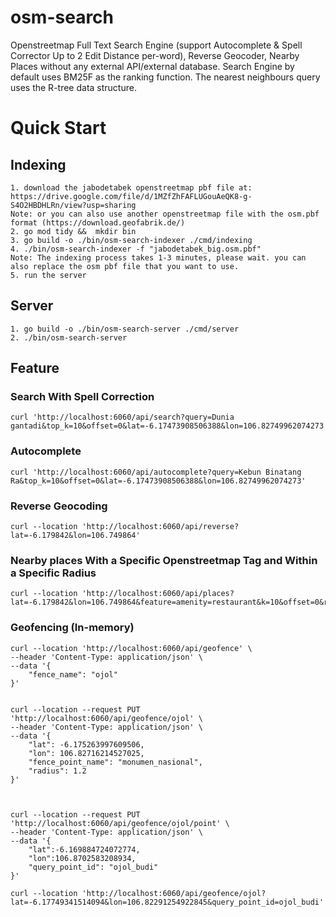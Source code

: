 # osm-search

Openstreetmap Full Text Search Engine (support Autocomplete & Spell Corrector Up to 2 Edit Distance per-word), Reverse Geocoder, Nearby Places without any external API/external database. Search Engine by default uses BM25F as the ranking function. The nearest neighbours query uses the R-tree data structure.

# Quick Start

## Indexing

```
1. download the jabodetabek openstreetmap pbf file at: https://drive.google.com/file/d/1MZfZhFAFLUGouAeQK8-g-S4O2HBDHLRn/view?usp=sharing
Note: or you can also use another openstreetmap file with the osm.pbf format (https://download.geofabrik.de/)
2. go mod tidy &&  mkdir bin
3. go build -o ./bin/osm-search-indexer ./cmd/indexing
4. ./bin/osm-search-indexer -f "jabodetabek_big.osm.pbf"
Note: The indexing process takes 1-3 minutes, please wait. you can also replace the osm pbf file that you want to use.
5. run the server
```

## Server

```
1. go build -o ./bin/osm-search-server ./cmd/server
2. ./bin/osm-search-server
```

## Feature

### Search With Spell Correction

```
curl 'http://localhost:6060/api/search?query=Dunia gantadi&top_k=10&offset=0&lat=-6.17473908506388&lon=106.82749962074273'
```

### Autocomplete

```
curl 'http://localhost:6060/api/autocomplete?query=Kebun Binatang Ra&top_k=10&offset=0&lat=-6.17473908506388&lon=106.82749962074273'
```

### Reverse Geocoding

```
curl --location 'http://localhost:6060/api/reverse?lat=-6.179842&lon=106.749864'
```

### Nearby places With a Specific Openstreetmap Tag and Within a Specific Radius

```
curl --location 'http://localhost:6060/api/places?lat=-6.179842&lon=106.749864&feature=amenity=restaurant&k=10&offset=0&radius=3'
```

### Geofencing (In-memory)

```
curl --location 'http://localhost:6060/api/geofence' \
--header 'Content-Type: application/json' \
--data '{
    "fence_name": "ojol"
}'


curl --location --request PUT 'http://localhost:6060/api/geofence/ojol' \
--header 'Content-Type: application/json' \
--data '{
    "lat": -6.175263997609506,
    "lon": 106.82716214527025,
    "fence_point_name": "monumen_nasional",
    "radius": 1.2
}'



curl --location --request PUT 'http://localhost:6060/api/geofence/ojol/point' \
--header 'Content-Type: application/json' \
--data '{
    "lat":-6.169884724072774,
    "lon":106.8702583208934,
    "query_point_id": "ojol_budi"
}'

curl --location 'http://localhost:6060/api/geofence/ojol?lat=-6.17749341514094&lon=106.82291254922845&query_point_id=ojol_budi'

```

